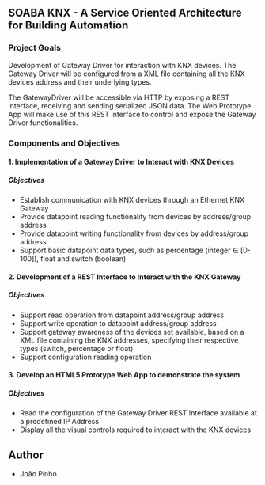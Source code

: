 ## SOABA KNX - A Service Oriented Architecture for Building Automation ##

### Project Goals ###

Development of Gateway Driver for interaction with KNX devices. 
The Gateway Driver will be configured from a XML file containing all the KNX devices address and their underlying types. 

The GatewayDriver will be accessible via HTTP by exposing a REST interface, receiving and sending serialized JSON data. The Web Prototype App will make use of this REST interface to control and expose the Gateway Driver functionalities.

### Components and Objectives ###

#### 1. Implementation of a Gateway Driver to Interact with KNX Devices ####

##### Objectives #####

- Establish communication with KNX devices through an Ethernet KNX Gateway
- Provide datapoint reading functionality from devices by address/group address
- Provide datapoint writing functionality from devices by address/group address
- Support basic datapoint data types, such as percentage (integer ∈ [0-100]), float and
switch (boolean)

#### 2. Development of a REST Interface to Interact with the KNX Gateway ####

##### Objectives #####

- Support read operation from datapoint address/group address
- Support write operation to datapoint address/group address
- Support gateway awareness of the devices set available, based on a XML file containing
the KNX addresses, specifying their respective types (switch, percentage or float)
- Support configuration reading operation

#### 3. Develop an HTML5 Prototype Web App to demonstrate the system ####

##### Objectives #####

- Read the configuration of the Gateway Driver REST Interface available at a predefined IP Address
- Display all the visual controls required to interact with the KNX devices

## Author ##

- João Pinho